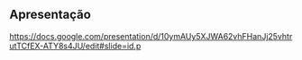 ## Apresentação
https://docs.google.com/presentation/d/10ymAUy5XJWA62vhFHanJj25vhtrutTCfEX-ATY8s4JU/edit#slide=id.p
